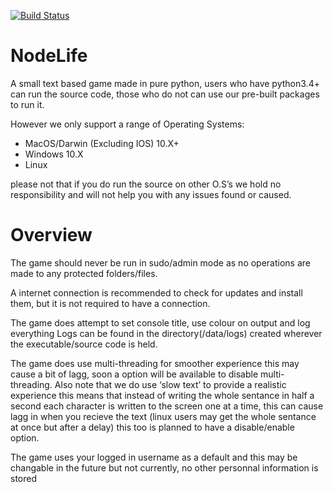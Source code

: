 [![Build Status](https://travis-ci.com/jackthehack21/NodeLife.svg?branch=master)](https://travis-ci.com/jackthehack21/NodeLife)

# NodeLife
A small text based game made in pure python,
users who have python3.4+ can run the source code, those who do not can use our pre-built packages to run it.

However we only support a range of Operating Systems:
- MacOS/Darwin (Excluding IOS) 10.X+
- Windows 10.X
- Linux

please not that if you do run the source on other O.S’s we hold no responsibility and will not help you with any issues found or caused.

# Overview
The game should never be run in sudo/admin mode as no operations are made to any protected folders/files.

A internet connection is recommended to check for updates and install them, but it is not required to have a connection.

The game does attempt to set console title, use colour on output and log everything
Logs can be found in the directory(/data/logs) created wherever the executable/source code is held.

The game does use multi-threading for smoother experience this may cause a bit of lagg, soon a option will be available to disable multi-threading.
Also note that we do use ‘slow text’ to provide a realistic experience this means that instead of writing the whole sentance in half a second each character is written to the screen one at a time, this can cause lagg in when you recieve the text (linux users may get the whole sentance at once but after a delay)
this too is planned to have a disable/enable option.

The game uses your logged in username as a default and this may be changable in the future but not currently, no other personnal information is stored